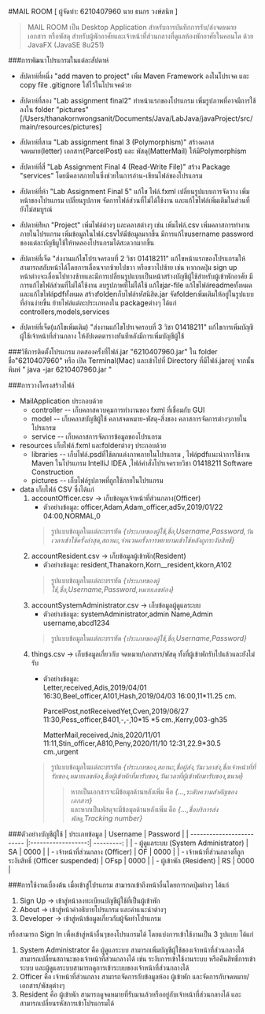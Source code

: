 #MAIL ROOM
[ ผู้จัดทำ: 6210407960 นาย ธนกร วงษ์สนิท ] 

> MAIL ROOM เป็น Desktop Application สำหรับการบันทึกการรับ/ส่งจดหมาย เอกสาร หรือพัสดุ 
สำหรับผู้พักอาศัยและเจ้าหน้าที่ส่วนกลางที่ดูแลห้องพักอาศัยในคอนโด ด้วย JavaFX (JavaSE 8u251)

###การพัฒนาโปรแกรมในแต่ละสัปดาห์
* สัปดาห์ที่หนึ่ง "add maven to project" เพิ่ม Maven Framework ลงในโปรเจค และ copy file .gitignore ใส่ไว้ในโปรเจคด้วย
    
* สัปดาห์ที่สอง "Lab assignment final2" ทำหน้าแรกของโปรแกรม เพิ่มรูปภาพที่อาจมีการใช้ลงใน folder "pictures" 
[/Users/thanakornwongsanit/Documents/Java/LabJava/javaProject/src/main/resources/pictures]
    
* สัปดาห์ที่สาม "Lab assignment final 3 (Polymorphism)"
    สร้างคลาส จดหมาย(letter) เอกสาร(ParcelPost) และ พัสดุ(MatterMail) ให้มีPolymorphism
    
* สัปดาห์ที่สี่ "Lab Assignment Final 4 (Read-Write File)"
    สร้าง Package "services" โดยมีคลาสภายในซึ่งช่วยในการอ่าน-เขียนไฟล์ของโปรแกรม
* สัปดาห์ที่ห้า "Lab Assignment Final 5"
    แก้ไข ไฟล์.fxml เปลี่ยนรูปแบบการจัดวาง เพิ่มหน้าของโปรแกรม เปลี่ยนรูปภาพ จัดการไฟล์ส่วนที่ไม่ได้ใช้งาน และแก้ไขไฟล์เพิ่มเติมในส่วนที่ยังไม่สมบูรณ์
* สัปดาห์ท่ีหก "Project" เพิ่มไฟล์ต่างๆ และคลาสต่างๆ เช่น เพิ่มไฟล์.csv เพิ่มคลาสการทำงานภายในโปรแกรม เพิ่มข้อมูลในไฟล์.csvให้มีข้อมูลมากขึ้น มีการแก้ไขusername password ของแต่ละบัญชีผูใช้ให้ทดลองโปรแกรมได้สะดวกมากขึ้น
* สัปดาห์ที่เจ็ด "ส่งงานแก้ไขโปรเจครอบที่ 2 วิชา 01418211" แก้ไขหน้าแรกของโปรแกรมให้สามารถสลับหน้าได้โดยการเลื่อนจากซ้ายไปขวา หรือขวาไปซ้าย เช่น หากกดปุ่ม sign up หน้าต่างจะเลื่อนไปทางซ้ายและมีการเปลี่ยนรูปแบบเป็นหน้าสร้างบัญชีผู้ใช้สำหรับผู้เข้าพักอาศัย มีการแก้ไขไฟล์ส่วนที่ไม่ได้ใช้งาน ลบรูปภาพที่ไม่ได้ใช้ แก้ไขjar-file แก้ไขไฟล์readmeทั้งหมด และแก้ไขไฟล์pdfทั้งหมด สร้างfolderเก็บไฟล์รหัสนิสิต.jar จัดfolderเพิ่มเติมให้อยู่ในรูปแบบที่อ่านง่ายขึ้น
ย้ายไฟล์แต่ละประเภทลงใน packageต่างๆ ได้แก่ controllers,models,services
* สัปดาห์ที่เจ็ด(แก้ไขเพิ่มเติม) "ส่งงานแก้ไขโปรเจครอบที่ 3 วิชา 01418211" แก้ไขการเพิ่มบัญชีผู้ใช้เจ้าหน้าที่ส่วนกลาง ให้อัปเดตตารางทันทีหลังมีการเพิ่มบัญชีผู้ใช้

###วิธีการติดตั้งโปรแกรม
กดสองครั้งที่ไฟล์.jar "6210407960.jar" ใน folder ชื่อ"6210407960" หรือ เปิด Terminal(Mac) และเข้าไปที่ Directory ที่มีไฟล์.jarอยู่
จากนั้นพิมพ์  " java -jar 6210407960.jar "


###การวางโครงสร้างไฟล์
* MailApplication ประกอบด้วย
  * controller -- เก็บคลาสควบคุมการทำงานของ fxml ที่เชื่อมกับ GUI
  * model -- เก็บคลาสบัญชีผู้ใช้ คลาสจดหมาย-พัสดุ-สิ่งของ คลาสการจัดการต่างๆภายในโปรแกรม
  * service -- เก็บคลาสการจัดการข้อมูลของโปรแกรม
* resources เก็บไฟล์.fxml และfolderต่างๆ ประกอบด้วย
  * libraries -- เก็บไฟล์.psdที่ใช้ตกแต่งภาพภายในโปรแกรม , ไฟล์pdfแนะนำการใช้งาน Maven ในโปรแกรม IntelliJ IDEA ,ไฟล์คำสั่งโปรเจครายวิชา 01418211 Software Construction
  * pictures -- เก็บไฟล์รูปภาพที่ถูกใช้ภายในโปรแกรม
* data เก็บไฟล์ CSV ซึ่งได้แก่
   1. accountOfficer.csv -> เก็บข้อมูลเจ้าหน้าที่ส่วนกลาง(Officer)
      * ตัวอย่างข้อมูล: officer,Adam,Adam_officer,ad5v,2019/01/22 04:00,NORMAL,0
      > รูปแบบข้อมูลในแต่ละบรรทัด _{ประเภทของผู้ใช้,ชื่อ,Username,Password,วันเวลาเข้าใช้ครั้งล่าสุด,สถานะ,จำนวนครั้งการพยายามเข้าใช้หลังถูกระงับสิทธิ์}_
   2. accountResident.csv -> เก็บข้อมูลผู้เข้าพัก(Resident)
      * ตัวอย่างข้อมูล: resident,Thanakorn,Korn__resident,kkorn,A102 
      > รูปแบบข้อมูลในแต่ละบรรทัด _{ประเภทของผู้ใช้,ชื่อ,Username,Password,หมายเลขห้อง}_
   3. accountSystemAdministrator.csv -> เก็บข้อมูลผู้ดูแลระบบ
      * ตัวอย่างข้อมูล: systemAdministrator,admin Name,Admin username,abcd1234
      > รูปแบบข้อมูลในแต่ละบรรทัด _{ประเภทของผู้ใช้,ชื่อ,Username,Password}_    
   4. things.csv -> เก็บข้อมูลเกี่ยวกับ จดหมาย/เอกสาร/พัสดุ ทั้งที่ผู้เข้าพักรับไปแล้วและยังไม่รับ
      * ตัวอย่างข้อมูล:  
           Letter,received,Adis,2019/04/01 16:30,Beel_officer,A101,Hash,2019/04/03 16:00,11*11.25 cm.
         
           ParcelPost,notReceivedYet,Cven,2019/06/27 11:30,Pess_officer,B401,-,-,10*15 *5 cm.,Kerry,003-gh35
         
           MatterMail,received,Jnis,2020/11/01 11:11,Stin_officer,A810,Peny,2020/11/10 12:31,22.9*30.5 cm.,urgent
      > รูปแบบข้อมูลในแต่ละบรรทัด _{ประเภทของ,สถานะ,ชื่อผู้ส่ง,วันเวลาส่ง,ชื่อเจ้าหน้าที่ที่รับของ,หมายเลขห้อง,ชื่อผู้เข้าพักที่มารับของ,วันเวลาที่ผู้เข้าพักมารับของ,ขนาด}_
        >>หากเป็นเอกสารจะมีข้อมุลด้านหลังเพิ่ม คือ _{...,ระดับความสำคัญของเอกสาร}_                                                                                                                                                                                                                                                                                                                                                                                                                                                                                                      
        และหากเป็นพัสดุจะมีข้อมุลด้านหลังเพิ่ม คือ _{...,ชื่อบริการส่งพัสดุ,Tracking number}_
                                                                                                      
###ตัวอย่างบัญชีผู้ใช้
| ประเภทข้อมูล                | Username           | Password   |
| ------------------------- |:------------------:| ---------: |
| - ผู้ดูแลระบบ 
(System Administrator)      | SA                 |   0000 |
| - เจ้าหน้าที่ส่วนกลาง 
(Officer)                   | OF                 |   0000 |
| - เจ้าหน้าที่ส่วนกลางที่ถูกระงับสิทธิ์ 
(Officer suspended)         | OFsp               |   0000 |
| - ผู้เข้าพัก 
(Resident)                  | RS                 |   0000 |

###การใช้งานเบื่องต้น 
เมื่อเข้าสู่โปรแกรม สามารถเข้าถึงหน้าอื่นโดยการกดปุ่มต่างๆ ได้แก่
1. Sign Up -> เข้าสู่หน้าลงทะเบียนบัญชีผู้ใช้ที่เป็นผู้เข้าพัก
2. About -> เข้าสู่หน้าคำอธิบายโปรแกรม และคำแนะนำต่างๆ
3. Developer -> เข้าสู่หน้าข้อมูลเกี่ยวกับผู้จัดทำโปรแกรม

หรือสามารถ Sign In เพื่อเข้าสู่หน้าอื่นๆของโปรแกรมได้ โดยแบ่งการเข้าใช้งานเป็น 3 รูปแบบ ได้แก่ 
1. System Administrator คือ ผู้ดูแลระบบ สามารถเพิ่มบัญชีผู้ใช้ของเจ้าหน้าที่ส่วนกลางได้ สามารถเปลี่ยนสถานะของเจ้าหน้าที่ส่วนกลางได้ เช่น ระงับการเข้าใช้งานระบบ หรือคืนสิทธิ์การเข้าระบบ 
และผู้ดูแลระบบสามารถดูการเข้าระบบของเจ้าหน้าที่ส่วนกลางได้
2. Officer คือ เจ้าหน้าที่ส่วนกลาง สามารถจัดการกับข้อมูลห้อง ผู้เข้าพัก และจัดการกับจดหมาย/เอกสาร/พัสดุต่างๆ
3. Resident คือ ผู้เข้าพัก สามารถดูจดหมายที่รับมาแล้วหรืออยู่กับเจ้าหน้าที่ส่วนกลางได้ และสามารถเปลี่ยนรหัสการเข้าโปรแกรมได้